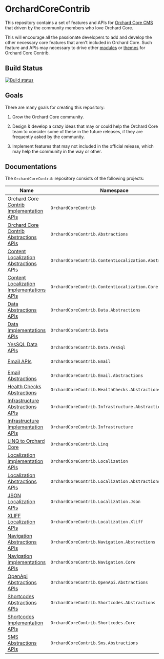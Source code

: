 # OrchardCoreContrib

This repository contains a set of features and APIs for [Orchard Core CMS](https://github.com/OrchardCMS/OrchardCore) that driven by the community members who love Orchard Core.

This will encourage all the passionate developers to add and develop the other necessary core features that aren't included in Orchard Core. Such feature and APIs may necessary to drive other [modules](https://github.com/OrchardCoreContrib/OrchardCoreContrib.Modules) or [themes](https://github.com/OrchardCoreContrib/OrchardCoreContrib.Themes) for Orchard Core Contrib.

## Build Status

[![Build status](https://github.com/OrchardCoreContrib/OrchardCoreContrib/actions/workflows/build.yml/badge.svg)](https://github.com/OrchardCoreContrib/OrchardCoreContrib/actions?query=workflow%3A%22Orchard+Core+Contrib%22)

## Goals

There are many goals for creating this repository:

1. Grow the Orchard Core community.

2. Design & develop a crazy ideas that may or could help the Orchard Core team to consider some of these in the future releases, if they are frequently asked by the community.

3. Implement features that may not included in the official release, which may help the community in the way or other.

## Documentations

The `OrchardCoreContrib` repository consists of the following projects:

| Name | Namespace | NuGet |
| --- | --- | --- |
| [Orchard Core Contrib Implementation APIs](src/OrchardCoreContrib/README.md) | `OrchardCoreContrib` ||
| [Orchard Core Contrib Abstractions APIs](src/OrchardCoreContrib.Abstractions/README.md) | `OrchardCoreContrib.Abstractions` | [![NuGet](https://img.shields.io/nuget/v/OrchardCoreContrib.Abstractions.svg)](https://www.nuget.org/packages/OrchardCoreContrib.Abstractions) |
| [Content Localization Abstractions APIs](src/OrchardCoreContrib.ContentLocalization.Abstractions/README.md) | `OrchardCoreContrib.ContentLocalization.Abstractions` | [![NuGet](https://img.shields.io/nuget/v/OrchardCoreContrib.ContentLocalization.Abstractions.svg)](https://www.nuget.org/packages/OrchardCoreContrib.ContentLocalization.Abstractions) |
| [Content Localization Implementations APIs](src/OrchardCoreContrib.ContentLocalization.Core/README.md) | `OrchardCoreContrib.ContentLocalization.Core` | [![NuGet](https://img.shields.io/nuget/v/OrchardCoreContrib.ContentLocalization.Core.svg)](https://www.nuget.org/packages/OrchardCoreContrib.ContentLocalization.Core) |
| [Data Abstractions APIs](src/OrchardCoreContrib.Data.Abstractions/README.md) | `OrchardCoreContrib.Data.Abstractions` | [![NuGet](https://img.shields.io/nuget/v/OrchardCoreContrib.Data.Abstractions.svg)](https://www.nuget.org/packages/OrchardCoreContrib.Data.Abstractions) |
| [Data Implementations APIs](src/OrchardCoreContrib.Data/README.md) | `OrchardCoreContrib.Data` | [![NuGet](https://img.shields.io/nuget/v/OrchardCoreContrib.Data.svg)](https://www.nuget.org/packages/OrchardCoreContrib.Data) |
| [YesSQL Data APIs](src/OrchardCoreContrib.Data.YesSql/README.md) | `OrchardCoreContrib.Data.YesSql` | [![NuGet](https://img.shields.io/nuget/v/OrchardCoreContrib.Data.YesSql.svg)](https://www.nuget.org/packages/OrchardCoreContrib.Data.YesSql) |
| [Email APIs](src/OrchardCoreContrib.Email/README.md) | `OrchardCoreContrib.Email` | [![NuGet](https://img.shields.io/nuget/v/OrchardCoreContrib.Email.svg)](https://www.nuget.org/packages/OrchardCoreContrib.Email) |
| [Email Abstractions](src/OrchardCoreContrib.Email.Abstractions/README.md) | `OrchardCoreContrib.Email.Abstractions` | [![NuGet](https://img.shields.io/nuget/v/OrchardCoreContrib.Email.Abstractions.svg)](https://www.nuget.org/packages/OrchardCoreContrib.Email.Abstractions) |
| [Health Checks Abstractions](src/OrchardCoreContrib.HealthChecks.Abstractions/README.md) | `OrchardCoreContrib.HealthChecks.Abstractions` | [![NuGet](https://img.shields.io/nuget/v/OrchardCoreContrib.HealthChecks.Abstractions.svg)](https://www.nuget.org/packages/OrchardCoreContrib.HealthChecks.Abstractions) |
| [Infrastructure Abstractions APIs](src/OrchardCoreContrib.Infrastructure.Abstractions/README.md) | `OrchardCoreContrib.Infrastructure.Abstractions` | [![NuGet](https://img.shields.io/nuget/v/OrchardCoreContrib.Infrastructure.Abstractions.svg)](https://www.nuget.org/packages/OrchardCoreContrib.Infrastructure.Abstractions) |
| [Infrastructure Implementation APIs](src/OrchardCoreContrib.Infrastructure/README.md) | `OrchardCoreContrib.Infrastructure` | [![NuGet](https://img.shields.io/nuget/v/OrchardCoreContrib.Infrastructure.svg)](https://www.nuget.org/packages/OrchardCoreContrib.Infrastructure) |
| [LINQ to Orchard Core](src/OrchardCoreContrib.Linq/README.md) | `OrchardCoreContrib.Linq` | [![NuGet](https://img.shields.io/nuget/v/OrchardCoreContrib.Linq.svg)](https://www.nuget.org/packages/OrchardCoreContrib.Linq) |
| [Localization Implementation APIs](src/OrchardCoreContrib.Localization/README.md) | `OrchardCoreContrib.Localization` | [![NuGet](https://img.shields.io/nuget/v/OrchardCoreContrib.Localization.svg)](https://www.nuget.org/packages/OrchardCoreContrib.Localization) |
| [Localization Abstractions APIs](src/OrchardCoreContrib.Localization.Abstractions/README.md) | `OrchardCoreContrib.Localization.Abstractions` | [![NuGet](https://img.shields.io/nuget/v/OrchardCoreContrib.Localization.Abstractions.svg)](https://www.nuget.org/packages/OrchardCoreContrib.Localization.Abstractions) |
| [JSON Localization APIs](src/OrchardCoreContrib.Localization.Json/README.md) | `OrchardCoreContrib.Localization.Json` | [![NuGet](https://img.shields.io/nuget/v/OrchardCoreContrib.Localization.Json.svg)](https://www.nuget.org/packages/OrchardCoreContrib.Localization.Json) |
| [XLIFF Localization APIs](src/OrchardCoreContrib.Localization.Xliff/README.md) | `OrchardCoreContrib.Localization.Xliff` | [![NuGet](https://img.shields.io/nuget/v/OrchardCoreContrib.Localization.Xliff.svg)](https://www.nuget.org/packages/OrchardCoreContrib.Localization.Xliff) |
| [Navigation Abstractions APIs](src/OrchardCoreContrib.Navigation.Abstractions/README.md) | `OrchardCoreContrib.Navigation.Abstractions` | [![NuGet](https://img.shields.io/nuget/v/OrchardCoreContrib.Navigation.Abstractions.svg)](https://www.nuget.org/packages/OrchardCoreContrib.Navigation.Abstractions) |
| [Navigation Implementations APIs](src/OrchardCoreContrib.Navigation.Core/README.md) | `OrchardCoreContrib.Navigation.Core` | [![NuGet](https://img.shields.io/nuget/v/OrchardCoreContrib.Navigation.Core.svg)](https://www.nuget.org/packages/OrchardCoreContrib.Navigation.Core) |
| [OpenApi Abstractions APIs](src/OrchardCoreContrib.OpenApi.Abstractions/README.md) | `OrchardCoreContrib.OpenApi.Abstractions` | [![NuGet](https://img.shields.io/nuget/v/OrchardCoreContrib.OpenApi.Abstractions.svg)](https://www.nuget.org/packages/OrchardCoreContrib.OpenApi.Abstractions) |
| [Shortcodes Abstractions APIs](src/OrchardCoreContrib.Shortcodes.Abstractions/README.md) | `OrchardCoreContrib.Shortcodes.Abstractions` | [![NuGet](https://img.shields.io/nuget/v/OrchardCoreContrib.Shortcodes.Abstractions.svg)](https://www.nuget.org/packages/OrchardCoreContrib.Shortcodes.Abstractions) |
| [Shortcodes Implementation APIs](src/OrchardCoreContrib.Shortcodes.Core/README.md) | `OrchardCoreContrib.Shortcodes.Core` | [![NuGet](https://img.shields.io/nuget/v/OrchardCoreContrib.Shortcodes.Core.svg)](https://www.nuget.org/packages/OrchardCoreContrib.Shortcodes.Core) |
| [SMS Abstractions APIs](src/OrchardCoreContrib.Sms.Abstractions/README.md) | `OrchardCoreContrib.Sms.Abstractions` | [![NuGet](https://img.shields.io/nuget/v/OrchardCoreContrib.Sms.Abstractions.svg)](https://www.nuget.org/packages/OrchardCoreContrib.Sms.Abstractions) |
